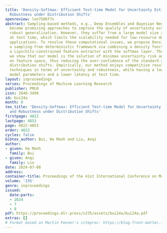 ```yaml
---
title: 'Density-Softmax: Efficient Test-time Model for Uncertainty Estimation and
  Robustness under Distribution Shifts'
openreview: lon750Kf7n
abstract: Sampling-based methods, e.g., Deep Ensembles and Bayesian Neural Nets have
  become promising approaches to improve the quality of uncertainty estimation and
  robust generalization. However, they suffer from a large model size and high latency
  at test time, which limits the scalability needed for low-resource devices and real-time
  applications. To resolve these computational issues, we propose Density-Softmax,
  a sampling-free deterministic framework via combining a density function built on
  a Lipschitz-constrained feature extractor with the softmax layer. Theoretically,
  we show that our model is the solution of minimax uncertainty risk and is distance-aware
  on feature space, thus reducing the over-confidence of the standard softmax under
  distribution shifts. Empirically, our method enjoys competitive results with state-of-the-art
  techniques in terms of uncertainty and robustness, while having a lower number of
  model parameters and a lower latency at test time.
layout: inproceedings
series: Proceedings of Machine Learning Research
publisher: PMLR
issn: 2640-3498
id: bui24a
month: 0
tex_title: 'Density-Softmax: Efficient Test-time Model for Uncertainty Estimation
  and Robustness under Distribution Shifts'
firstpage: 4822
lastpage: 4853
page: 4822-4853
order: 4822
cycles: false
bibtex_author: Bui, Ha Manh and Liu, Anqi
author:
- given: Ha Manh
  family: Bui
- given: Anqi
  family: Liu
date: 2024-07-08
address:
container-title: Proceedings of the 41st International Conference on Machine Learning
volume: '235'
genre: inproceedings
issued:
  date-parts:
  - 2024
  - 7
  - 8
pdf: https://proceedings.mlr.press/v235/assets/bui24a/bui24a.pdf
extras: []
# Format based on Martin Fenner's citeproc: https://blog.front-matter.io/posts/citeproc-yaml-for-bibliographies/
---
```

